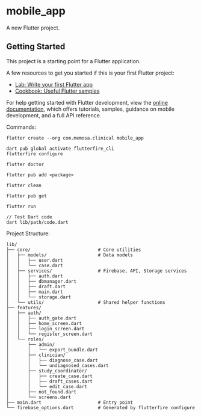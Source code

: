 # mobile_app

A new Flutter project.

## Getting Started

This project is a starting point for a Flutter application.

A few resources to get you started if this is your first Flutter project:

- [Lab: Write your first Flutter app](https://docs.flutter.dev/get-started/codelab)
- [Cookbook: Useful Flutter samples](https://docs.flutter.dev/cookbook)

For help getting started with Flutter development, view the
[online documentation](https://docs.flutter.dev/), which offers tutorials,
samples, guidance on mobile development, and a full API reference.

Commands:

```
flutter create --org com.memosa.clinical mobile_app

dart pub global activate flutterfire_cli
flutterfire configure

flutter doctor

flutter pub add <package>

flutter clean

flutter pub get

flutter run

// Test Dart code
dart lib/path/code.dart
```

Project Structure:

```
lib/
├── core/                         # Core utilities
│   ├── models/                   # Data models
│   │   ├── user.dart
│   │   └── case.dart
│   ├── services/                 # Firebase, API, Storage services
│   │   ├── auth.dart
│   │   ├── dbmanager.dart
│   │   ├── draft.dart
│   │   ├── main.dart
│   │   └── storage.dart
│   └── utils/                    # Shared helper functions
├── features/
│   ├── auth/
│   │   ├── auth_gate.dart
│   │   ├── home_screen.dart
│   │   ├── login_screen.dart
│   │   └── register_screen.dart
│   └── roles/
│       ├── admin/
│       │   └── export_bundle.dart
│       ├── clinician/
│       │   ├── diagnose_case.dart
│       │   └── undiagnosed_cases.dart
│       ├── study_coordinator/
│       │   ├── create_case.dart
│       │   ├── draft_cases.dart
│       │   └── edit_case.dart
│       ├── not_found.dart
│       └── screens.dart
├── main.dart                     # Entry point
└── firebase_options.dart         # Generated by flutterfire configure
```
